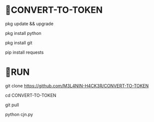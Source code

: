 # 🔗CONVERT-TO-TOKEN

pkg update && upgrade

pkg install python

pkg install git

pip install requests


# 🔗RUN

git clone https://github.com/M3L4NIN-H4CK3R/CONVERT-TO-TOKEN

cd CONVERT-TO-TOKEN

git pull

python cjn.py
